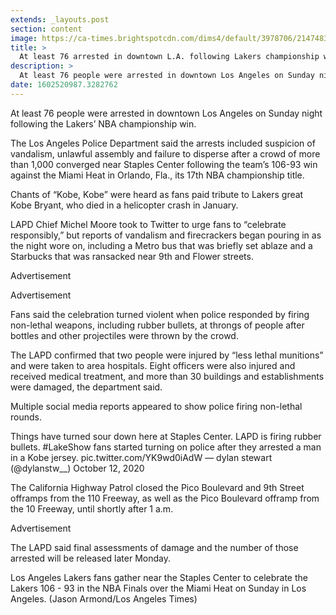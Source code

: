 ```yaml
--- 
extends: _layouts.post 
section: content 
image: https://ca-times.brightspotcdn.com/dims4/default/3978706/2147483647/strip/true/crop/3960x2079+0+281/resize/1200x630!/quality/90/?url=https%3A%2F%2Fcalifornia-times-brightspot.s3.amazonaws.com%2Faf%2Ff3%2F7be72d584a74b7d96a1448f06013%2Fla-photos-1staff-630857-la-me-lakers-fans-la-live-jja-006.JPG 
title: > 
  At least 76 arrested in downtown L.A. following Lakers championship win 
description: > 
  At least 76 people were arrested in downtown Los Angeles on Sunday night following the Lakers’ NBA championship win.The Los Angeles Police Department said the arrests included suspicion of vandalism, unlawful assembly and failure to disperse after a crowd of more than 1,000 converged near Staples Center following the team’s 106-93 win against the Miami Heat in Orlando, Fla., its 17th NBA championship title.Chants of “Kobe, Kobe” were heard as fans paid tribute to Lakers great Kobe Bryant, who died in a helicopter crash in January.#LakeShow fans started turning on police after they arrested a man in a Kobe jersey.Los Angeles Lakers fans gather near the Staples Center to celebrate the Lakers 106 - 93 in the NBA Finals over the Miami Heat on Sunday in Los Angeles. 
date: 1602520987.3282762 
--- 
```

At least 76 people were arrested in downtown Los Angeles on Sunday night following the Lakers’ NBA championship win.

The Los Angeles Police Department said the arrests included suspicion of vandalism, unlawful assembly and failure to disperse after a crowd of more than 1,000 converged near Staples Center following the team’s 106-93 win against the Miami Heat in Orlando, Fla., its 17th NBA championship title.

Chants of “Kobe, Kobe” were heard as fans paid tribute to Lakers great Kobe Bryant, who died in a helicopter crash in January.

LAPD Chief Michel Moore took to Twitter to urge fans to “celebrate responsibly,” but reports of vandalism and firecrackers began pouring in as the night wore on, including a Metro bus that was briefly set ablaze and a Starbucks that was ransacked near 9th and Flower streets.

Advertisement

Advertisement

Fans said the celebration turned violent when police responded by firing non-lethal weapons, including rubber bullets, at throngs of people after bottles and other projectiles were thrown by the crowd.

The LAPD confirmed that two people were injured by “less lethal munitions” and were taken to area hospitals. Eight officers were also injured and received medical treatment, and more than 30 buildings and establishments were damaged, the department said.

Multiple social media reports appeared to show police firing non-lethal rounds.

Things have turned sour down here at Staples Center. LAPD is firing rubber bullets. #LakeShow fans started turning on police after they arrested a man in a Kobe jersey. pic.twitter.com/YK9wd0iAdW — dylan stewart (@dylanstw__) October 12, 2020

The California Highway Patrol closed the Pico Boulevard and 9th Street offramps from the 110 Freeway, as well as the Pico Boulevard offramp from the 10 Freeway, until shortly after 1 a.m.

Advertisement

The LAPD said final assessments of damage and the number of those arrested will be released later Monday.

Los Angeles Lakers fans gather near the Staples Center to celebrate the Lakers 106 - 93 in the NBA Finals over the Miami Heat on Sunday in Los Angeles. (Jason Armond/Los Angeles Times)